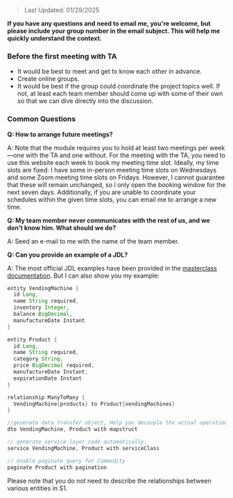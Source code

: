 > Last Updated: 01/29/2025

**If you have any questions and need to email me, you're welcome, but please include your group number in the email subject. This will help me quickly understand the context.**

### Before the first meeting with TA
- It would be best to meet and get to know each other in advance.
- Create online groups.
- It would be best if the group could coordinate the project topics well. If not, at least each team member should come up with some of their own so that we can dive directly into the discussion.

### Common Questions

**Q: How to arrange future meetings?**

A: Note that the module requires you to hold at least two meetings per week—one with the TA and one without. 
For the meeting with the TA, you need to use this website each week to book my meeting time slot. Ideally, my time slots are fixed: I have some in-person meeting time slots on Wednesdays and some Zoom meeting time slots on Fridays. However, I cannot guarantee that these will remain unchanged, so I only open the booking window for the next seven days. 
Additionally, if you are unable to coordinate your schedules within the given time slots, you can email me to arrange a new time.

**Q: My team member never communicates with the rest of us, and we don't know him. What should we do?**

A: Seed an e-mail to me with the name of the team member.

**Q: Can you provide an example of a JDL?**

A: The most official JDL examples have been provided in the [masterclass documentation](https://canvas.bham.ac.uk/courses/78925/files/18281380?module_item_id=4126397). But I can also show you my example:

```java
entity VendingMachine {
  id Long,
  name String required,            
  inventory Integer,             
  balance BigDecimal,              
  manufactureDate Instant        
}

entity Product {
  id Long,
  name String required,           
  category String,                
  price BigDecimal required,        
  manufactureDate Instant,          
  expirationDate Instant            
}

relationship ManyToMany {
  VendingMachine{products} to Product{vendingMachines}
}

//generate data transfer object, Help you decouple the actual operational objects of Spring Boot from the database objects.
dto VendingMachine, Product with mapstruct 

// generate service layer code automatically.
service VendingMachine, Product with serviceClass

// enable paginate query for Commodity
paginate Product with pagination
```

Please note that you do not need to describe the relationships between various entities in S1. 

